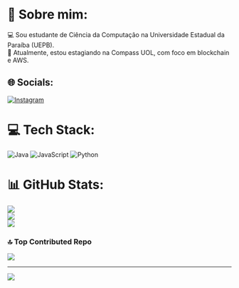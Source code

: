# 💫 Sobre mim:
💻 Sou estudante de Ciência da Computação na Universidade Estadual da Paraíba (UEPB).<br>
🚀 Atualmente, estou estagiando na Compass UOL, com foco em blockchain e AWS.<br>

## 🌐 Socials:
[![Instagram](https://img.shields.io/badge/Instagram-%23E4405F.svg?logo=Instagram&logoColor=white)](https://instagram.com/arlissondiogo) 

# 💻 Tech Stack:
![Java](https://img.shields.io/badge/java-%23ED8B00.svg?style=plastic&logo=openjdk&logoColor=white) ![JavaScript](https://img.shields.io/badge/javascript-%23323330.svg?style=plastic&logo=javascript&logoColor=%23F7DF1E) ![Python](https://img.shields.io/badge/python-3670A0?style=plastic&logo=python&logoColor=ffdd54)
# 📊 GitHub Stats:
![](https://github-readme-stats.vercel.app/api?username=arlissondiogo&theme=radical&hide_border=false&include_all_commits=false&count_private=false)<br/>
![](https://github-readme-streak-stats.herokuapp.com/?user=arlissondiogo&theme=radical&hide_border=false)<br/>
![](https://github-readme-stats.vercel.app/api/top-langs/?username=arlissondiogo&theme=radical&hide_border=false&include_all_commits=false&count_private=false&layout=compact)

### 🔝 Top Contributed Repo
![](https://github-contributor-stats.vercel.app/api?username=arlissondiogo&limit=5&theme=radical&combine_all_yearly_contributions=true)

---
[![](https://visitcount.itsvg.in/api?id=arlissondiogo&icon=0&color=10)](https://visitcount.itsvg.in)

<!-- Proudly created with GPRM ( https://gprm.itsvg.in ) -->
